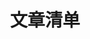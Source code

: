 ---
title: 文章清单
permalink: /articleOverview
layout: TkArticleOverviewPage
article: false
sidebar: false
---